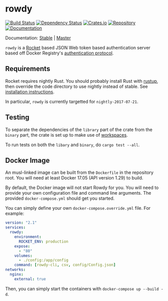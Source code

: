 # rowdy

[![Build Status](https://travis-ci.org/lawliet89/rowdy.svg)](https://travis-ci.org/lawliet89/rowdy)
[![Dependency Status](https://dependencyci.com/github/lawliet89/rowdy/badge)](https://dependencyci.com/github/lawliet89/rowdy)
[![Crates.io](https://img.shields.io/crates/v/rowdy.svg)](https://crates.io/crates/rowdy)
[![Repository](https://img.shields.io/github/tag/lawliet89/rowdy.svg)](https://github.com/lawliet89/rowdy)
[![Documentation](https://docs.rs/rowdy/badge.svg)](https://docs.rs/rowdy)

Documentation: [Stable](https://docs.rs/rowdy) | [Master](https://lawliet89.github.io/rowdy/)

`rowdy` is a [Rocket](https://rocket.rs/)  based JSON Web token based authentication server
based off Docker Registry's [authentication protocol](https://docs.docker.com/registry/spec/auth/).


## Requirements

Rocket requires nightly Rust. You should probably install Rust with [rustup](https://www.rustup.rs/), then override the code directory to use nightly instead of stable. See
[installation instructions](https://rocket.rs/guide/getting-started/#installing-rust).

In particular, `rowdy` is currently targetted for `nightly-2017-07-21`.

## Testing

To separate the dependencies of the `library` part of the crate from the `binary` part, the crate is set up
to make use of [workspaces](http://doc.crates.io/manifest.html#the-workspace--field-optional).

To run tests on both the `libary` and `binary`, do `cargo test --all`.

## Docker Image

An musl-linked image can be built from the `Dockerfile` in the repository root. You will need at least Docker 17.05
(API version 1.29) to build.

By default, the Docker image will not start Rowdy for you. You will need to provide your own configuration file
and command line arguments. The provided `docker-compose.yml` should get you started.

You can simply define your own `docker-compose.override.yml` file. For example:

```yaml
version: "2.1"
services:
  rowdy:
    environment:
      ROCKET_ENV: production
    expose:
      - "80"
    volumes:
      - ./config:/app/config
    command: [rowdy-cli, csv, config/Config.json]
networks:
  nginx:
    external: true
```

Then, you can simply start the containers with `docker-compose up --build -d`.
